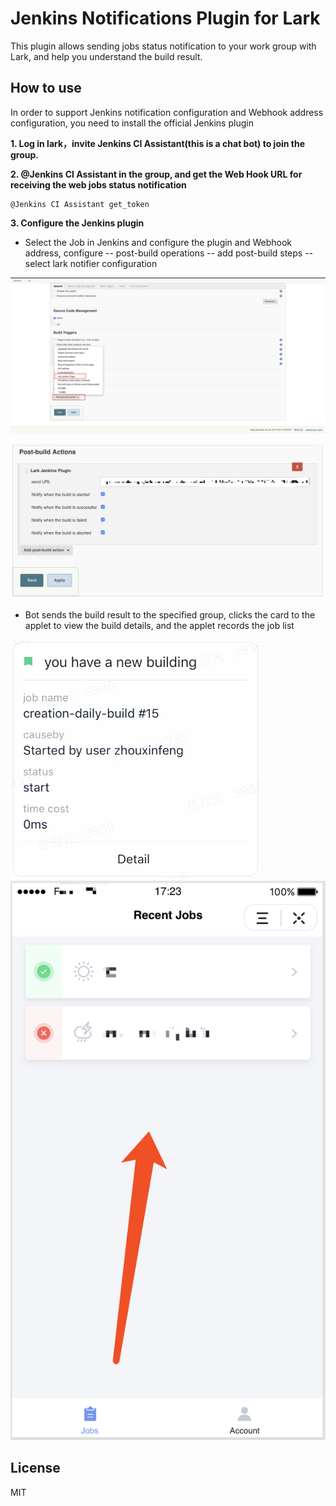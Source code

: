 # Jenkins Notifications Plugin for Lark
This plugin allows sending jobs status notification to your work group with Lark, and help you understand the build result.


## How to use
In order to support Jenkins notification configuration and Webhook address configuration, you need to install the official Jenkins plugin

**1. Log in lark，invite Jenkins CI Assistant(this is a chat bot) to join the group.**

**2. @Jenkins CI Assistant in the group, and get the Web Hook URL for receiving the web jobs status notification**

```
@Jenkins CI Assistant get_token
```

**3. Configure the Jenkins plugin**
 - Select the Job in Jenkins and configure the plugin and Webhook address, configure
 -- post-build operations
 -- add post-build steps
 -- select lark notifier configuration

 ![](./static/config_plugin_cn.png?raw=true)

 ![](./static/job_plugin_cn.png?raw=true)

 - Bot sends the build result to the specified group, clicks the card to the applet to view the build details, and the applet records the job list

 ![](./static/card_message.png?raw=true) ![](./static/job_list.png?raw=true)

## License
MIT
